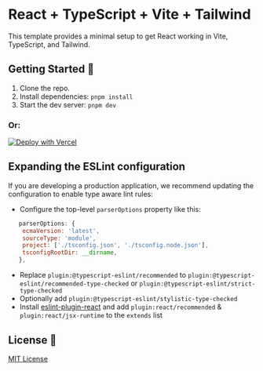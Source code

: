 # React + TypeScript + Vite + Tailwind

This template provides a minimal setup to get React working in Vite, TypeScript, and Tailwind.

## Getting Started 🚀

1. Clone the repo.
2. Install dependencies: `pnpm install`
3. Start the dev server: `pnpm dev`

### Or: 

[![Deploy with Vercel](https://vercel.com/button)](https://vercel.com/new/clone?repository-url=https://github.com/madeinspace/MutesUI-Web)

## Expanding the ESLint configuration

If you are developing a production application, we recommend updating the configuration to enable type aware lint rules:

- Configure the top-level `parserOptions` property like this:

```js
   parserOptions: {
    ecmaVersion: 'latest',
    sourceType: 'module',
    project: ['./tsconfig.json', './tsconfig.node.json'],
    tsconfigRootDir: __dirname,
   },
```

- Replace `plugin:@typescript-eslint/recommended` to `plugin:@typescript-eslint/recommended-type-checked` or `plugin:@typescript-eslint/strict-type-checked`
- Optionally add `plugin:@typescript-eslint/stylistic-type-checked`
- Install [eslint-plugin-react](https://github.com/jsx-eslint/eslint-plugin-react) and add `plugin:react/recommended` & `plugin:react/jsx-runtime` to the `extends` list

## License 📄

[MIT License](https://github.com/moinulmoin/vite-react-tailwind-starter/blob/master/LICENSE)
